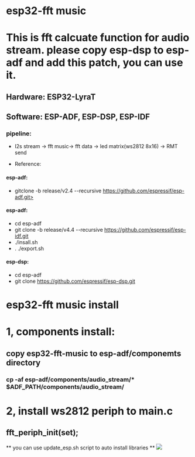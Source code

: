 # esp32-fft music

# This is fft calcuate function for audio stream. please copy esp-dsp to esp-adf and add this patch, you can use it.

 ## Hardware:   ESP32-LyraT
 ## Software:  ESP-ADF, ESP-DSP, ESP-IDF

 ### pipeline:
  - I2s stream -> fft music-> fft data -> led matrix(ws2812 8x16) -> RMT send

  - Reference:
  #### esp-adf:
  - gitclone -b release/v2.4 --recursive https://github.com/espressif/esp-adf.git>

  #### esp-adf:
  - cd esp-adf
  - git clone -b release/v4.4 --recursive https://github.com/espressif/esp-idf.git
  - ./insall.sh
  - . ./export.sh

  #### esp-dsp: 
  - cd esp-adf
  - git clone https://github.com/espressif/esp-dsp.git

 # esp32-fft music install
 # 1, components install:
 ##  copy esp32-fft-music to esp-adf/componemts directory
 ### cp -af  esp-adf/components/audio_stream/*  $ADF_PATH/components/audio_stream/
 # 2, install ws2812 periph to main.c
 ##  fft_periph_init(set);


 ** you can use update_esp.sh script to auto install libraries **
<img src="img/fft_music.jpg">
